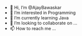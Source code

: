 - 👋 Hi, I’m @AjayBawaskar
- 👀 I’m interested in Programming
- 🌱 I’m currently learning Java
- 💞️ I’m looking to collaborate on ...
- 📫 How to reach me ...

<!---
AjayBawaskar/AjayBawaskar is a ✨ special ✨ repository because its `README.md` (this file) appears on your GitHub profile.
You can click the Preview link to take a look at your changes.
--->
